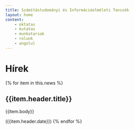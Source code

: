 ```yaml
---
title: Számítástudományi és Információelméleti Tanszék
layout: home
content:
    - oktatas
    - kutatas
    - munkatarsak
    - rolunk
    - angolul
---
```

# Hírek

{% for item in this.news %}
## {{item.header.title}} 
{{item.body}}

({{item.header.date}})
{% endfor %}


